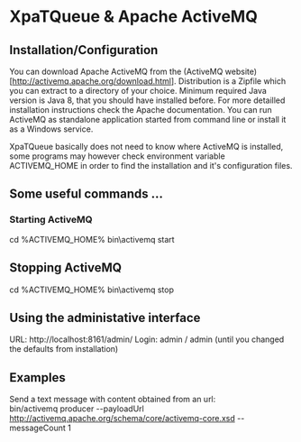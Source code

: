 # XpaTQueue & Apache ActiveMQ

## Installation/Configuration
You can download Apache ActiveMQ from the (ActiveMQ website)[<http://activemq.apache.org/download.html>]. Distribution is a Zipfile which you can extract to a directory of your choice. Minimum required Java version is Java 8, that you should have installed before. For more detailled installation instructions check the Apache documentation. You can run ActiveMQ as standalone application started from command line or install it as a Windows service.  

XpaTQueue basically does not need to know where ActiveMQ is installed, some programs may however check environment variable ACTIVEMQ_HOME in order to find the installation and it's configuration files.  

## Some useful commands ...
### Starting ActiveMQ
cd %ACTIVEMQ_HOME%
bin\activemq start  

## Stopping ActiveMQ
cd %ACTIVEMQ_HOME%
bin\activemq stop  

## Using the administative interface
URL: http://localhost:8161/admin/
Login: admin / admin
(until you changed the defaults from installation)

## Examples
Send a text message with content obtained from an url:  
bin/activemq producer --payloadUrl http://activemq.apache.org/schema/core/activemq-core.xsd --messageCount 1
